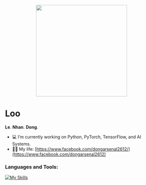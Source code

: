 <p align="center"><img src="https://static.fontstand.com/assets/Uploads/Foundry/74/Aa/_resampled/SetHeightWyI0MDAiLCI0MDAiXQ/AR-DCHYJianWeiGBPro-BD-Aa-21baee1795b83c69d0f5efdbd7ae48fd.png" width="300px"></p>

<!--
lndong2612 is a ✨ special ✨ repository because its README.md (this file) appears on your GitHub profile.
-->

<h1>Loo</h1>

<b>Le</b>.
<b>Nhan</b>.
<b>Dong</b>.

- 💻 I’m currently working on Python, PyTorch, TensorFlow, and AI Systems.
- 👨‍💻 My life: [https://www.facebook.com/dongarsenal2612/](https://www.facebook.com/dongarsenal2612)

### Languages and Tools:
[![My Skills](https://skillicons.dev/icons?i=python,pytorch,tensorflow,cpp,docker,linux)](https://skillicons.dev)
